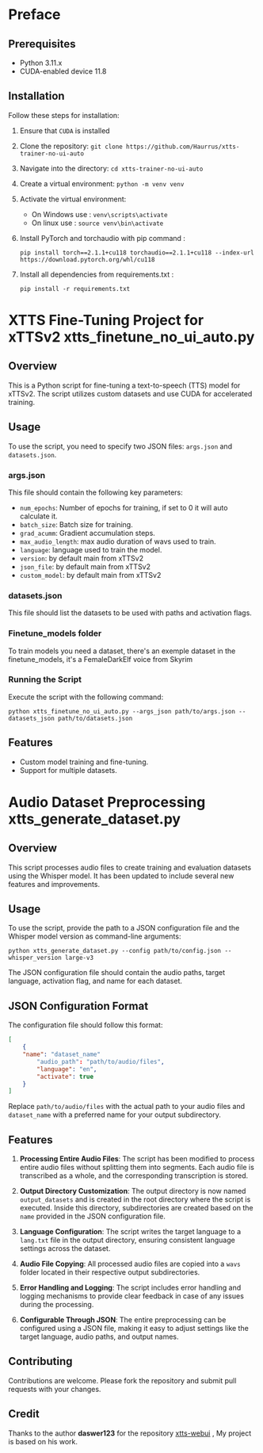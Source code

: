 # Preface

## Prerequisites
- Python 3.11.x
- CUDA-enabled device 11.8

## Installation
Follow these steps for installation:

1. Ensure that `CUDA` is installed
2. Clone the repository: `git clone https://github.com/Haurrus/xtts-trainer-no-ui-auto`
3. Navigate into the directory: `cd xtts-trainer-no-ui-auto`
4. Create a virtual environment: `python -m venv venv`
5. Activate the virtual environment:
   - On Windows use : `venv\scripts\activate`
   - On linux use    : `source venv\bin\activate`

6. Install PyTorch and torchaudio with pip command :

   `pip install torch==2.1.1+cu118 torchaudio==2.1.1+cu118 --index-url https://download.pytorch.org/whl/cu118`

7. Install all dependencies from requirements.txt :

    `pip install -r requirements.txt`

# XTTS Fine-Tuning Project for xTTSv2 xtts_finetune_no_ui_auto.py

## Overview
This is a Python script for fine-tuning a text-to-speech (TTS) model for xTTSv2. The script utilizes custom datasets and use CUDA for accelerated training.

## Usage
To use the script, you need to specify two JSON files: `args.json` and `datasets.json`.

### args.json
This file should contain the following key parameters:
- `num_epochs`: Number of epochs for training, if set to 0 it will auto calculate it.
- `batch_size`: Batch size for training.
- `grad_acumm`: Gradient accumulation steps.
-  `max_audio_length`: max audio duration of wavs used to train.
-  `language`: language used to train the model.
-  `version`: by default main from xTTSv2
-  `json_file`: by default main from xTTSv2
-  `custom_model`: by default main from xTTSv2

### datasets.json
This file should list the datasets to be used with paths and activation flags.

### Finetune_models folder
To train models you need a dataset, there's an exemple dataset in the finetune_models, it's a FemaleDarkElf voice from Skyrim

### Running the Script
Execute the script with the following command:
```
python xtts_finetune_no_ui_auto.py --args_json path/to/args.json --datasets_json path/to/datasets.json
```

## Features
- Custom model training and fine-tuning.
- Support for multiple datasets.


# Audio Dataset Preprocessing xtts_generate_dataset.py

## Overview
This script processes audio files to create training and evaluation datasets using the Whisper model. It has been updated to include several new features and improvements.

## Usage

To use the script, provide the path to a JSON configuration file and the Whisper model version as command-line arguments:

```
python xtts_generate_dataset.py --config path/to/config.json --whisper_version large-v3
```

The JSON configuration file should contain the audio paths, target language, activation flag, and name for each dataset.

## JSON Configuration Format

The configuration file should follow this format:

```json
[
    {
	"name": "dataset_name"
        "audio_path": "path/to/audio/files",
        "language": "en",
        "activate": true
    }
]
```

Replace `path/to/audio/files` with the actual path to your audio files and `dataset_name` with a preferred name for your output subdirectory.

## Features

1. **Processing Entire Audio Files**: The script has been modified to process entire audio files without splitting them into segments. Each audio file is transcribed as a whole, and the corresponding transcription is stored.

2. **Output Directory Customization**: The output directory is now named `output_datasets` and is created in the root directory where the script is executed. Inside this directory, subdirectories are created based on the `name` provided in the JSON configuration file.

3. **Language Configuration**: The script writes the target language to a `lang.txt` file in the output directory, ensuring consistent language settings across the dataset.

4. **Audio File Copying**: All processed audio files are copied into a `wavs` folder located in their respective output subdirectories.

5. **Error Handling and Logging**: The script includes error handling and logging mechanisms to provide clear feedback in case of any issues during the processing.

6. **Configurable Through JSON**: The entire preprocessing can be configured using a JSON file, making it easy to adjust settings like the target language, audio paths, and output names.


## Contributing
Contributions are welcome. Please fork the repository and submit pull requests with your changes.


## Credit
Thanks to the author **daswer123** for the repository [xtts-webui](https://github.com/daswer123/xtts-webui) , My project is based on his work.
